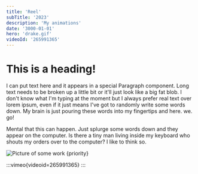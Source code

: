 ```yaml
---
title: 'Reel'
subTitle: '2023'
description: 'My animations'
date: '3000-01-01'
hero: 'drake.gif'
videoId: '265991365'
---
```


# This is a heading!

I can put text here and it appears in a special Paragraph component. Long text needs to be broken up a little bit or it'll just look like a big fat blob. I don't know what I'm typing at the moment but I always prefer real text over lorem ipsum, even if it just means I've got to randomly write some words down. My brain is just pouring these words into my fingertips and here. we. go!

Mental that this can happen. Just splurge some words down and they appear on the computer. Is there a tiny man living inside my keyboard who shouts my orders over to the computer? I like to think so.

![Picture of some work {priority}](/static/images/pic_1.jpg '2asdsa')

:::vimeo{videoid=265991365}
:::